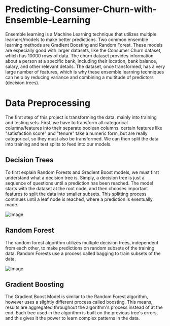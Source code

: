 # Predicting-Consumer-Churn-with-Ensemble-Learning
Ensemble learning is a Machine Learning technique that utilizes multiple learners/models to make better predictions. Two common ensemble learning methods are Gradient Boosting and Random Forest. These models are especially good with larger datasets, like the Consumer Churn dataset, which has 10000 rows of data.
The churn dataset provides information about a person at a specific bank, including their location, bank balance, salary, and other relevant details. The dataset, once transformed, has a very large number of features, which is why these ensemble learning techniques can help by reducing variance and combining a multitude of predictors (decision trees).

# Data Preprocessing
The first step of this project is transforming the data, mainly into training and testing sets. First, we have to transform all categorical columns/features into their separate boolean columns. certain features like "satisfaction score" and "tenure" take a numeric form, but are really categorical, so they must also be transformed. We can then split the data into training and test splits to feed into our models.

## Decision Trees
To first explain Random Forests and Gradient Boost models, we must first understand what a decision tree is. Simply, a decision tree is just a sequence of questions until a prediction has been reached. The model starts with the dataset at the root node, and then chooses important features to split the data into smaller subsets. This splitting process continues until a leaf node is reached, where a prediction is eventually made.

![Image](https://github.com/user-attachments/assets/5d4f9d0c-6fb6-40df-8dc3-8384b0b8a8f8)

## Random Forest
The random forest algorithm utilizes multiple decision trees, independent from each other, to make predictions on random subsets of the training data. Random Forests use a process called bagging to train subsets of the data. 

![Image](https://github.com/user-attachments/assets/fcbde255-b55d-48c2-a609-900927f4e547)

## Gradient Boosting
The Gradient Boost Model is similar to the Random Forest algorithm, however uses a slightly different process called boosting. This means, results are aggregated throughout the algorithm's process instead of at the end. Each tree used in the algorithm is built on the previous tree's errors, and this gives it the power to learn complex patterns in the data.
